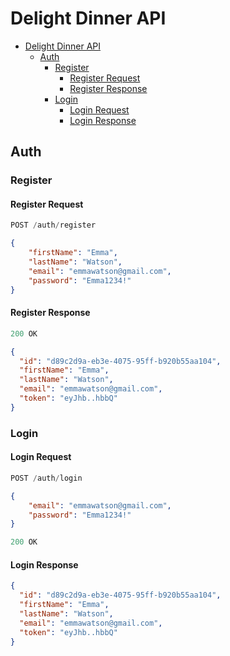 # Delight Dinner API

- [Delight Dinner API](#delight-dinner-api)
  - [Auth](#auth)
    - [Register](#register)
      - [Register Request](#register-request)
      - [Register Response](#register-response)
    - [Login](#login)
      - [Login Request](#login-request)
      - [Login Response](#login-response)

## Auth

### Register

#### Register Request

```js
POST /auth/register
```

```json
{
    "firstName": "Emma",
    "lastName": "Watson",
    "email": "emmawatson@gmail.com",
    "password": "Emma1234!"
}
```

#### Register Response

```js
200 OK
```

```json
{
  "id": "d89c2d9a-eb3e-4075-95ff-b920b55aa104",
  "firstName": "Emma",
  "lastName": "Watson",
  "email": "emmawatson@gmail.com",
  "token": "eyJhb..hbbQ"
}
```

### Login

#### Login Request

```js
POST /auth/login
```

```json
{
    "email": "emmawatson@gmail.com",
    "password": "Emma1234!"
}
```

```js
200 OK
```

#### Login Response

```json
{
  "id": "d89c2d9a-eb3e-4075-95ff-b920b55aa104",
  "firstName": "Emma",
  "lastName": "Watson",
  "email": "emmawatson@gmail.com",
  "token": "eyJhb..hbbQ"
}
```
